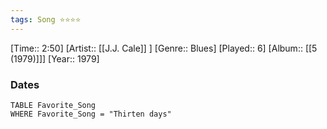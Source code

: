 ```yaml
---
tags: Song ⭐⭐⭐⭐ 
---
```

[Time:: 2:50]
[Artist:: [[J.J. Cale]] ]
[Genre:: Blues]
[Played:: 6]
[Album:: [[5 (1979)]]]
[Year:: 1979]
### Dates
````dataview
TABLE Favorite_Song
WHERE Favorite_Song = "Thirten days"
````